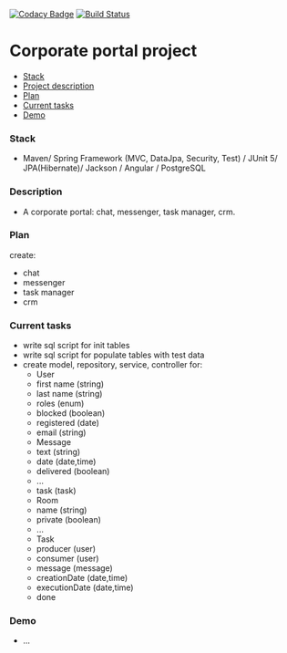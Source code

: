 [![Codacy Badge](https://app.codacy.com/project/badge/Grade/d1a6f6d0b4404f32bd59394074a3c1b6)](https://www.codacy.com/manual/javawebinar/topjava)
[![Build Status](https://travis-ci.org/JavaWebinar/topjava.svg?branch=master)](https://travis-ci.org/JavaWebinar/topjava)

Corporate portal project
===============================

- [Stack](#stack)
- [Project description](#description)
- [Plan](#plan)
- [Current tasks](#tasks)
- [Demo](#demo)

### Stack
- Maven/ Spring Framework (MVC, DataJpa, Security, Test) / JUnit 5/ JPA(Hibernate)/ Jackson / Angular / PostgreSQL

### Description
- A corporate portal: chat, messenger, task manager, crm.

### Plan
create:
- chat
- messenger
- task manager
- crm

### Current tasks 
* write sql script for init tables
* write sql script for populate tables with test data
* create model, repository, service, controller for:
   - User
    - first name (string)
    - last name (string)
    - roles (enum)
    - blocked (boolean)
    - registered (date)
    - email (string)
   - Message
    - text (string)
    - date (date,time)
    - delivered (boolean)
    - ...
    - task (task)
   - Room
    - name (string)
    - private (boolean)
    - ...
   - Task
    - producer (user)
    - consumer (user)
    - message (message)
    - creationDate (date,time)
    - executionDate (date,time)
    - done
    
    
### Demo
- ...

